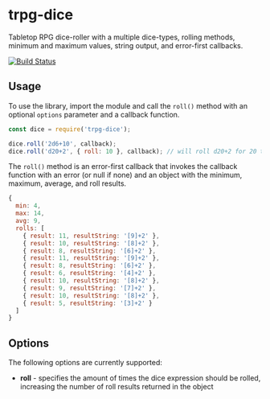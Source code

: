 # trpg-dice
Tabletop RPG dice-roller with a multiple dice-types, rolling methods, minimum and maximum values, string output, and error-first callbacks.

[![Build Status](https://travis-ci.com/HDTran/trpg-dice.svg?branch=master)](https://travis-ci.com/HDTran/trpg-dice)

## Usage
To use the library, import the module and call the ``roll()`` method with an optional ``options`` parameter and a callback function.

```javascript
const dice = require('trpg-dice');

dice.roll('2d6+10', callback);
dice.roll('d20+2', { roll: 10 }, callback); // will roll d20+2 for 20 times
```

The ``roll()`` method is an error-first callback that invokes the callback function with an error (or null if none) and an object with the minimum, maximum, average, and roll results.

```javascript
{
  min: 4,
  max: 14,
  avg: 9,
  rolls: [
    { result: 11, resultString: '[9]+2' },
    { result: 10, resultString: '[8]+2' },
    { result: 8, resultString: '[6]+2' },
    { result: 11, resultString: '[9]+2' },
    { result: 8, resultString: '[6]+2' },
    { result: 6, resultString: '[4]+2' },
    { result: 10, resultString: '[8]+2' },
    { result: 9, resultString: '[7]+2' },
    { result: 10, resultString: '[8]+2' },
    { result: 5, resultString: '[3]+2' }
  ]
}
```

## Options
The following options are currently supported:

* **roll** - specifies the amount of times the dice expression should be rolled, increasing the number of roll results returned in the object
